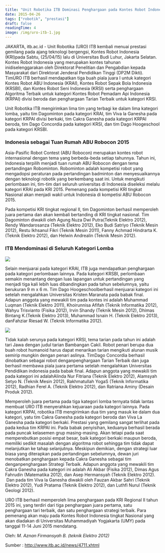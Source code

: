 ```yaml
---
title: "Unit Robotika ITB Dominasi Penghargaan pada Kontes Robot IndonesiaRegional II 2015"
date: 2015-04-26
tags: ["robotik", "prestasi"]
draft: false
readingTime: 4
image: /img/uro-itb-1.jpg
---
```


JAKARTA, itb.ac.id - Unit Robotika (URO) ITB kembali menuai prestasi gemilang pada ajang teknologi bergengsi, Kontes Robot Indonesia (KRI)pada Sabtu, (25/04/15) lalu di Universitas Budi Luhur, Jakarta Selatan. Kontes Robot Indonesia yang merupakan kontes tahunan inidiselenggarakan oleh Direktorat Penelitian dan Pengabdian kepada Masyarakat dari Direktorat Jenderal Pendidikan Tinggi (DP2M Dikti). TimURO ITB berhasil mendapatkan tiga buah piala juara I untuk kategori Kontes Robot ABU Indonesia (KRAI), Kontes Robot Sepak Bola Indonesia (KRSBI), dan Kontes Robot Seni Indonesia (KRSI) serta penghargaan Algoritma Terbaik untuk kategori Kontes Robot Pemadam Api Indonesia (KRPAI) divisi beroda dan penghargaan Tarian Terbaik untuk kategori KRSI.

Unit Robotika ITB mengirimkan lima tim yang terbagi ke dalam lima kategori lomba, yaitu tim Dagominton pada kategori KRAI, tim Viva la Ganesha pada kategori KRPAI divisi berkaki, tim Cakra Ganesha pada kategori KRPAI beroda, tim Dago Concordia pada kategori KRSI, dan tim Dago Hoogeschool pada kategori KRSBI.

### Indonesia sebagai Tuan Rumah ABU Robocon 2015

Asia-Pasific Robot Contest (ABU Robocon) merupakan kontes robot internasional dengan tema yang berbeda-beda setiap tahunnya. Tahun ini, Indonesia terpilih menjadi tuan rumah ABU Robocon dengan tema pertandingan Robominton. Robominton adalah kompetisi robot yang mengadopsi peraturan pada pertandingan badminton dan menyesuaikannya dengan teknologi robotik yang berkembang saat ini. Untuk mengikuti perlombaan ini, tim-tim dari seluruh universitas di Indonesia diseleksi melalu kategori KRAI pada KRI 2015. Pemenang pada kompetisi KRI tingkat Nasional akan menjadi wakil untuk Indonesia di kompetisi ABU Robocon 2015.

Pada kompetisi KRI tingkat regional II, tim Dagominton berhasil memperoleh juara pertama dan akan kembali bertanding di KRI tingkat nasional. Tim Dagominton diwakili oleh Agung Nuza Dwi Putra(Teknik Elektro 2012), Rendy Wandarosanza (Teknik Elektro 2012), Eko Budi Satriyo (Teknik Mesin 2012), Restu Ikhsanul Fikri (Teknik Mesin 2011), Fanny Achmad Hindrarta K. (Teknik Elektro 2012), dan Helwin Andrealin (Teknik Mesin 2012).

### ITB Mendominasi di Seluruh Kategori Lomba

<div class="text-center">
	<img src="/img/uro-itb-1.jpg">
</div>

Selain menjuarai pada kategori KRAI, ITB juga mendapatkan penghargaan pada kategori perlombaan lainnya. Pada kategori KRSBI, perlombaan semakin menantang dengan luas lapangan untuk pertandingan yang menjadi tiga kali lebih luas dibandingkan pada tahun sebelumnya, yaitu berukuran 9 m x 6 m. Tim Dago Hoogeschoolberhasil menjuarai kategori ini setelah mengalahkan Universitas Kristen Maranata pada babak final. Adapun anggota yang mewakili tim pada kontes ini adalah Muhammad Luqman (Teknik Elektro 2011), Khoirunnisa Afifah (Teknik Informatika 2012), Wahyu Trisvianto (Fisika 2012), Irvin Shandy (Teknik Mesin 2012), Dhimas Bintang K.(Teknik Elektro 2013), Muhammad Isnain H. (Teknik Elektro 2013), danFahziar Riesad W. (Teknik Informatika 2012).

<div class="text-center">
	<img src="/img/uro-itb-2.jpg">
</div>

Tidak kalah serunya pada kategori KRSI, tema tarian pada tahun ini adalah tari Jawa dengan judul tarian Bambangan Cakil. Robot penari berupa dua buah robot humanoid harus dapat menarikan tarian mengikuti alunan musik semirip mungkin dengan penari aslinya. TimDago Concordia berhasil dinobatkan sebagai robot denganpenghargaan Tarian Terbaik dan juga berhasil membawa piala juara pertama setelah mengalahkan Universitas Pendidikan indonesia pada babak final. Adapun anggota yang mewakili tim pada kategori ini adalahAlinda Nur Fitriana (Teknik Elektro 2012), Alamsyah Setyo N. (Teknik Mesin 2012), Rakhmatullah YogaS (Teknik Informatika 2012), Radhian Ferel A. (Teknik Elektro 2012), dan Ratriana Aminy (Desain Produk 2012).

Memperoleh juara pertama pada tiga kategori lomba ternyata tidak lantas membuat URO ITB menyerahkan kejuaraan pada kategori lainnya. Pada kategori KRPAI, robotika ITB mengirimkan dua tim yang masuk ke dalam dua kategori, yatu tim Cakra Ganesha pada kategori beroda dan Viva La Ganesha pada kategori berkaki. Prestasi yang gemilang sangat terlihat pada pada kedua tim KRPAI ini. Pada babak penyisihan, keduanya berhasil berada pada puncak kelasemen grup masing-masing. Akan tetapi pada saat memperebutkan posisi empat besar, baik kategori berkaki maupun beroda, memiliki sedikit masalah dengan algoritma robot sehingga tim tidak dapat melanjutkan ke tahap selanjutnya. Meskipun demikian, dengan strategi luar biasa yang diterapkan pada pertandingan sebelumnya, dewan juri menobatkan penghargaan kepada Cakra Ganesha sebagai tim denganpenghargaan Strategi Terbaik. Adapun anggota yang mewakili tim Cakra Ganesha pada kategori ini adalah Ali Akbar (Fisika 2012), Dimas Agus Fahrudin (Matematika 2012), dan Asep Hermansyah (Teknik Elektro 2012).  Dan pada tim Viva la Ganesha diwakili oleh Fauzan Akbar Sahri (Teknik Elektro 2012), Yudi Pratama (Teknik Elektro 2012), dan Luthfi Nurul (Teknik Geologi 2012).

URO ITB berhasil memperoleh lima penghargaan pada KRI Regional II tahun 2015 ini, yang terdiri dari tiga penghargaan juara pertama, satu penghargaan tari terbaik, dan satu penghargaan strategi terbaik. Para pemenang akan maju pada Kontes Robot Indonesia tingkat Nasional yang akan diadakan di Universitas Muhammadiyah Yogjakarta (UMY) pada tanggal 11-14 Juni 2015 mendatang.

Oleh: *M. Aznan Firmansyah B. (teknik Elektro 2012)*

Sumber : http://www.itb.ac.id/news/4711.xhtml
